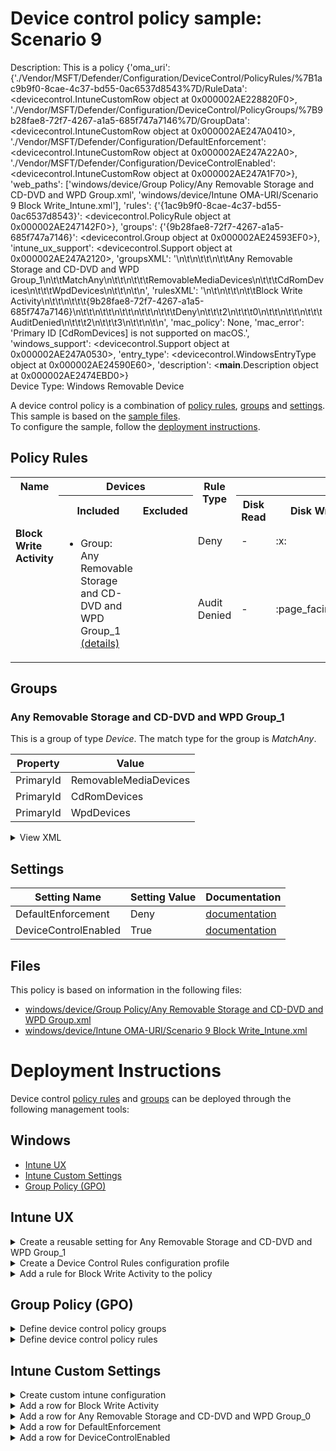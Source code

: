 # Device control policy sample: Scenario 9

Description: This is a policy {'oma_uri': {'./Vendor/MSFT/Defender/Configuration/DeviceControl/PolicyRules/%7B1ac9b9f0-8cae-4c37-bd55-0ac6537d8543%7D/RuleData': <devicecontrol.IntuneCustomRow object at 0x000002AE228820F0>, './Vendor/MSFT/Defender/Configuration/DeviceControl/PolicyGroups/%7B9b28fae8-72f7-4267-a1a5-685f747a7146%7D/GroupData': <devicecontrol.IntuneCustomRow object at 0x000002AE247A0410>, './Vendor/MSFT/Defender/Configuration/DefaultEnforcement': <devicecontrol.IntuneCustomRow object at 0x000002AE247A22A0>, './Vendor/MSFT/Defender/Configuration/DeviceControlEnabled': <devicecontrol.IntuneCustomRow object at 0x000002AE247A1F70>}, 'web_paths': ['windows/device/Group Policy/Any Removable Storage and CD-DVD and WPD Group.xml', 'windows/device/Intune OMA-URI/Scenario 9 Block Write_Intune.xml'], 'rules': {'{1ac9b9f0-8cae-4c37-bd55-0ac6537d8543}': <devicecontrol.PolicyRule object at 0x000002AE247142F0>}, 'groups': {'{9b28fae8-72f7-4267-a1a5-685f747a7146}': <devicecontrol.Group object at 0x000002AE24593EF0>}, 'intune_ux_support': <devicecontrol.Support object at 0x000002AE247A2120>, 'groupsXML': '<Groups>\n\t<Group Id="{9b28fae8-72f7-4267-a1a5-685f747a7146}" Type="Device">\n\t\t<!-- ./Vendor/MSFT/Defender/Configuration/DeviceControl/PolicyGroups/%7B9b28fae8-72f7-4267-a1a5-685f747a7146%7D/GroupData -->\n\t\t<Name>Any Removable Storage and CD-DVD and WPD Group_1</Name>\n\t\t<MatchType>MatchAny</MatchType>\n\t\t<DescriptorIdList>\n\t\t\t<PrimaryId>RemovableMediaDevices</PrimaryId>\n\t\t\t<PrimaryId>CdRomDevices</PrimaryId>\n\t\t\t<PrimaryId>WpdDevices</PrimaryId>\n\t\t</DescriptorIdList>\n\t</Group>\n</Groups>', 'rulesXML': '<PolicyRules>\n\t<PolicyRule Id="{1ac9b9f0-8cae-4c37-bd55-0ac6537d8543}" >\n\t\t<!-- ./Vendor/MSFT/Defender/Configuration/DeviceControl/PolicyRules/%7B1ac9b9f0-8cae-4c37-bd55-0ac6537d8543%7D/RuleData -->\n\t\t<Name>Block Write Activity</Name>\n\t\t<IncludedIdList>\n\t\t\t<GroupId>{9b28fae8-72f7-4267-a1a5-685f747a7146}</GroupId>\n\t\t</IncludedIdList>\n\t\t<ExcludedIdList>\n\t\t</ExcludedIdList>\n\t\t<Entry Id="{358cb3ab-f3bb-4538-bf68-2d6ab720ca4f}">\n\t\t\t<Type>Deny</Type>\n\t\t\t<AccessMask>2</AccessMask>\n\t\t\t<Options>0</Options>\n\t\t</Entry>\n\t\t<Entry Id="{ce19b61b-8081-4f4a-914a-940b1643272e}">\n\t\t\t<Type>AuditDenied</Type>\n\t\t\t<AccessMask>2</AccessMask>\n\t\t\t<Options>3</Options>\n\t\t</Entry>\n\t</PolicyRule>\n</PolicyRules>', 'mac_policy': None, 'mac_error': 'Primary ID [CdRomDevices] is not supported on macOS.', 'windows_support': <devicecontrol.Support object at 0x000002AE247A0530>, 'entry_type': <devicecontrol.WindowsEntryType object at 0x000002AE24590E60>, 'description': <__main__.Description object at 0x000002AE2474EBD0>}              
Device Type: Windows Removable Device

A device control policy is a combination of [policy rules](#policy-rules), [groups](#groups) and [settings](#settings).  
This sample is based on the [sample files](#files).  
To configure the sample, follow the [deployment instructions](#deployment-instructions).  

## Policy Rules


<table>
    <tr>
        <th rowspan="2" valign="top">Name</th>
        <th colspan="2" valign="top"><center>Devices</center></th>
        <th rowspan="2" valign="top">Rule Type</th>
        <th colspan="6" valign="top"><center>Access</center></th>
        <th rowspan="2" valign="top">Notification</th>
        <th rowspan="2" valign="top">Conditions</th>
    </tr>
    <tr>
        <th>Included</th>
        <th>Excluded</th>
        <th>Disk Read</th>
		<th>Disk Write</th>
		<th>Disk Execute</th>
		<th>File Read</th>
		<th>File Write</th>
		<th>File Execute</th></tr><tr>
            <td rowspan="2" valign="top"><b>Block Write Activity</b></td>
            <td rowspan="2 valign="top">
                <ul><li>Group: Any Removable Storage and CD-DVD and WPD Group_1<a href="#any-removable-storage-and-cd-dvd-and-wpd-group_1" title="MatchAny {'PrimaryId': 'WpdDevices'}"> (details)</a>  
</ul>
            </td>
            <td rowspan="2" valign="top">
                <ul></ul>
            </td>
            <td>Deny</td>
            <td>-</td>
            <td>:x:</td>
            <td>-</td>
            <td>-</td>
            <td>-</td>
            <td>-</td>
            <td>None (0)</td> 
            <td>
                <center>-</center></td>
        </tr><tr>
            <td>Audit Denied</td>
            <td>-</td>
            <td>:page_facing_up:</td>
            <td>-</td>
            <td>-</td>
            <td>-</td>
            <td>-</td>
            <td>Show notification and Send event (3)</td>
            <td> 
                <center>-</center></td>
        </tr></table>


## Groups


### Any Removable Storage and CD-DVD and WPD Group_1



This is a group of type *Device*. 
The match type for the group is *MatchAny*.


|  Property | Value |
|-----------|-------|
| PrimaryId | RemovableMediaDevices |
| PrimaryId | CdRomDevices |
| PrimaryId | WpdDevices |





<details>
<summary>View XML</summary>

```xml
<Group Id="{9b28fae8-72f7-4267-a1a5-685f747a7146}" Type="Device">
	<!-- ./Vendor/MSFT/Defender/Configuration/DeviceControl/PolicyGroups/%7B9b28fae8-72f7-4267-a1a5-685f747a7146%7D/GroupData -->
	<Name>Any Removable Storage and CD-DVD and WPD Group_1</Name>
	<MatchType>MatchAny</MatchType>
	<DescriptorIdList>
		<PrimaryId>RemovableMediaDevices</PrimaryId>
		<PrimaryId>CdRomDevices</PrimaryId>
		<PrimaryId>WpdDevices</PrimaryId>
	</DescriptorIdList>
</Group>
```
</details>


## Settings
| Setting Name |  Setting Value | Documentation |
|--------------|----------------|---------------|
DefaultEnforcement | Deny | [documentation](https://learn.microsoft.com/en-us/windows/client-management/mdm/defender-csp#configurationdefaultenforcement) |
DeviceControlEnabled | True | [documentation](https://learn.microsoft.com/en-us/windows/client-management/mdm/defender-csp#configurationdevicecontrolenabled) |


## Files
This policy is based on information in the following files:

- [windows/device/Group Policy/Any Removable Storage and CD-DVD and WPD Group.xml](/windows/device/Group%20Policy/Any%20Removable%20Storage%20and%20CD-DVD%20and%20WPD%20Group.xml)
- [windows/device/Intune OMA-URI/Scenario 9 Block Write_Intune.xml](/windows/device/Intune%20OMA-URI/Scenario%209%20Block%20Write_Intune.xml)


# Deployment Instructions

Device control [policy rules](#policy-rules) and [groups](#groups) can be deployed through the following management tools:


## Windows
- [Intune UX](#intune-ux)
- [Intune Custom Settings](#intune-custom-settings)
- [Group Policy (GPO)](#group-policy-gpo)





## Intune UX

<details>
<summary>Create a reusable setting for Any Removable Storage and CD-DVD and WPD Group_1</summary> 

   1. Navigate to Home > Endpoint Security > Attack Surface Reduction
   2. Click on Reusable Settings
   3. Click (+) Add
   4. Enter the Any Removable Storage and CD-DVD and WPD Group_1 for the name.  
   5. Optionally, enter a description
   6. Click on "Next"
   7. Set the match type toggle to MatchAny
   
   8. Click "Next"
   9. Click "Add"
</details>
<details>
<summary>Create a Device Control Rules configuration profile</summary>  

   1. Navigate to Home > Endpoint Security > Attack Surface Reduction
   2. Click on "Create Policy"
   3. Under Platform, select "Windows 10 and later"
   4. Under Profile, select "Device Control Rules"
   5. Click "Create"
   6. Under Name, enter **
   7. Optionally, enter a description
   8. Click "Next"
</details>


<details>
<summary>Add a rule for Block Write Activity to the policy</summary>


   1. Click on "+ Set reusable settings" under Included Id

   1. Click on *Any Removable Storage and CD-DVD and WPD Group_1*

   1. Click on "Select"


   1. Click on "+ Edit Entry"
   1. Enter *Block Write Activity* for the name



   1. Select *Deny* from "Type"
   1. Select *None* from "Options"
   1. Select *Write* from "Access mask"




   1. Add another entry.  Click on "+ Add"

   1. Select *Audit Denied* from "Type"
   1. Select *Show notification and Send event* from "Options"
   1. Select *Write* from "Access mask"


   1. Click "OK"
</details>



## Group Policy (GPO)
<details>
<summary>Define device control policy groups</summary>

   1. Go to Computer Configuration > Administrative Templates > Windows Components > Microsoft Defender Antivirus > Device Control > Define device control policy groups.
   2. Save the XML below to a network share.
```xml
<Groups>
	<Group Id="{9b28fae8-72f7-4267-a1a5-685f747a7146}" Type="Device">
		<!-- ./Vendor/MSFT/Defender/Configuration/DeviceControl/PolicyGroups/%7B9b28fae8-72f7-4267-a1a5-685f747a7146%7D/GroupData -->
		<Name>Any Removable Storage and CD-DVD and WPD Group_1</Name>
		<MatchType>MatchAny</MatchType>
		<DescriptorIdList>
			<PrimaryId>RemovableMediaDevices</PrimaryId>
			<PrimaryId>CdRomDevices</PrimaryId>
			<PrimaryId>WpdDevices</PrimaryId>
		</DescriptorIdList>
	</Group>
</Groups>
```
   3. In the Define device control policy groups window, select *Enabled* and specify the network share file path containing the XML groups data.
</details>

<details>
<summary>Define device control policy rules</summary>
 
  1. Go to Computer Configuration > Administrative Templates > Windows Components > Microsoft Defender Antivirus > Device Control > Define device control policy rules.
  2. Save the XML below to a network share.
```xml
<PolicyRules>
	<PolicyRule Id="{1ac9b9f0-8cae-4c37-bd55-0ac6537d8543}" >
		<!-- ./Vendor/MSFT/Defender/Configuration/DeviceControl/PolicyRules/%7B1ac9b9f0-8cae-4c37-bd55-0ac6537d8543%7D/RuleData -->
		<Name>Block Write Activity</Name>
		<IncludedIdList>
			<GroupId>{9b28fae8-72f7-4267-a1a5-685f747a7146}</GroupId>
		</IncludedIdList>
		<ExcludedIdList>
		</ExcludedIdList>
		<Entry Id="{358cb3ab-f3bb-4538-bf68-2d6ab720ca4f}">
			<Type>Deny</Type>
			<AccessMask>2</AccessMask>
			<Options>0</Options>
		</Entry>
		<Entry Id="{ce19b61b-8081-4f4a-914a-940b1643272e}">
			<Type>AuditDenied</Type>
			<AccessMask>2</AccessMask>
			<Options>3</Options>
		</Entry>
	</PolicyRule>
</PolicyRules>
```
  3. In the Define device control policy rules window, select *Enabled*, and enter the network share file path containing the XML rules data.
</details>

## Intune Custom Settings

<details>
<summary>Create custom intune configuration</summary>

   1. Navigate to Devices > Configuration profiles
   2. Click Create (New Policy)
   3. Select Platform "Windows 10 and Later"
   4. Select Profile "Templates"
   5. Select Template Name "Custom"
   6. Click "Create"
   7. Under Name, enter **
   8. Optionally, enter a description
   9. Click "Next" 
</details>
<details>
<summary>Add a row for Block Write Activity</summary>  
   
   1. Click "Add"
   2. For Name, enter *Block Write Activity*
   3. For Description, enter **
   4. For OMA-URI, enter  *./Vendor/MSFT/Defender/Configuration/DeviceControl/PolicyRules/%7B1ac9b9f0-8cae-4c37-bd55-0ac6537d8543%7D/RuleData*
   5. For Data type, select *String (XML File)*
   
        
   6. For Custom XML, select  *windows\device\Intune OMA-URI\Scenario 9 Block Write_Intune.xml*
         
   
   7. Click "Save"
</details>
<details>
<summary>Add a row for Any Removable Storage and CD-DVD and WPD Group_0</summary>  
   
   1. Click "Add"
   2. For Name, enter *Any Removable Storage and CD-DVD and WPD Group_0*
   3. For Description, enter **
   4. For OMA-URI, enter  *./Vendor/MSFT/Defender/Configuration/DeviceControl/PolicyGroups/%7B9b28fae8-72f7-4267-a1a5-685f747a7146%7D/GroupData*
   5. For Data type, select *String (XML File)*
   
        
   6. For Custom XML, select  *windows\device\Intune OMA-URI\Any Removable Storage and CD-DVD and WPD Group.xml*
         
   
   7. Click "Save"
</details>
<details>
<summary>Add a row for DefaultEnforcement</summary>  
   
   1. Click "Add"
   2. For Name, enter *DefaultEnforcement*
   3. For Description, enter **
   4. For OMA-URI, enter  *./Vendor/MSFT/Defender/Configuration/DefaultEnforcement*
   5. For Data type, select *Integer*
   
   7. For Value, enter *2*
   
   7. Click "Save"
</details>
<details>
<summary>Add a row for DeviceControlEnabled</summary>  
   
   1. Click "Add"
   2. For Name, enter *DeviceControlEnabled*
   3. For Description, enter **
   4. For OMA-URI, enter  *./Vendor/MSFT/Defender/Configuration/DeviceControlEnabled*
   5. For Data type, select *Integer*
   
   7. For Value, enter *1*
   
   7. Click "Save"
</details>




